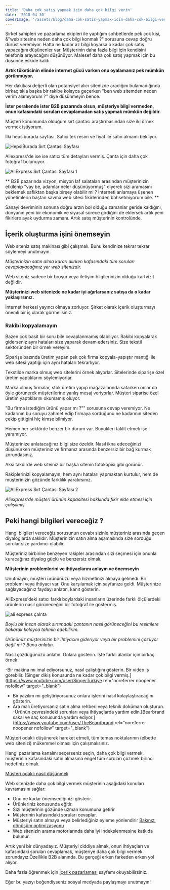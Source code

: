 ```yaml
---
title: 'Daha çok satış yapmak için daha çok bilgi verin'
date: '2018-04-30'
coverImage: '/assets/blog/daha-cok-satis-yapmak-icin-daha-cok-bilgi-verin.jpg'
---
```


Şirket sahipleri ve pazarlama ekipleri ile yaptığım sohbetlerde pek çok kişi, &"web sitesine neden daha çok bilgi konmalı ?" sorusuna cevap doğru dürüst veremiyor. Hatta ne kadar az bilgi koyarsa o kadar çok satış yapacağını düşünenler var. Müşterinin daha fazla bilgi için kendisini telefonla arayacağını düşünüyor. Malesef daha çok satış yapmak için bu düşünce eskide kaldı.

**Artık tüketicinin elinde internet gücü varken onu oyalamanız pek mümkün görünmüyor.**

Her dakikası değerli olan potansiyel alıcı sitenizde aradığını bulamadığında birkaç tıkla başka bir rakibe kolayca geçerken "ben web sitemden neden verim alamıyorum ?" diye düşünmeyin bence.

**İster perakende ister B2B pazarında olsun, müşteriye bilgi vermeden, onun kafasındaki soruları cevaplamadan satış yapmak mümkün değildir.**

Müşteri konumunda olduğum sırt çantası araştırmasından size iki örnek vermek istiyorum.

İlki hepsiburada sayfası. Satıcı tek resim ve fiyat ile satın almamı bekliyor.

![HepsiBurada Sırt Çantası Sayfası](/assets/blog/hb-canta.jpg)

Aliexpress'de ise ise satıcı tüm detayları vermiş. Çanta için daha çok fotoğraf bulunuyor.

![AliExpress Sırt Çantası Sayfası 1](/assets/blog/ae-canta-1.jpg)

**
B2B pazarında vizyon, misyon laf salataları arasından müşterinizin etkilenip
"vay be, adamlar neler düşünüyormuş" diyerek sizi aramasını beklemek
saflıktan başka birşey olabilir mi ? İnterneti anlamaya üşenen yönetimlerin
baştan savma web sitesi fikirlerinden bahsetmiyorum bile.
**

Sanayi devriminin sonuna doğru arzın bol olduğu zamanlar geride kaldığını,
dünyanın yeni bir ekonomik ve siyasal sürece girdiğini de eklersek artık yeni fikirlere ayak uydurma zamanı. Artık satış müşterinin kontrolünde.

## İçerik oluşturma işini önemseyin

Web siteniz satış makinası gibi çalışmalı.
Bunu kendinize tekrar tekrar söylemeyi unutmayın.

_Müşterinizin satın alma kararı alırken kafasındaki tüm soruları cevaplayacağınız yer web sitenizdir._

Web siteniz sadece bir broşür veya iletişim bilgilerinizin olduğu kartvizit değildir.

**Müşterinizi web sitenizde ne kadar iyi ağırlarsanız satışa da o kadar yaklaşırsınız.**

İnternet herkesi yayıncı olmaya zorluyor. Şirket olarak içerik oluşturmayı önemli bir iş olarak görmelisiniz.

### Rakibi kopyalamayın

Bazen çok basit bir soru bile cevaplanmamış olabiliyor. Rakibi kopyalarak giderseniz aynı hataları size yaparak devam edersiniz. Size tekstil sektöründen bir örnek vereyim.

Siparişe bazında üretim yapan pek çok firma kopyala-yapıştır mantığı ile web sitesi yaptığı için aynı hataları tekrarlıyor.

Tekstilde marka olmuş web sitelerini örnek alıyorlar. Sitelerinde siparişe özel üretim yaptıklarını söylemiyorlar.

Marka olmuş firmalar, stok üretim yapıp mağazalarında satarken onlar da öyle görünerek müşterilerine yanlış mesaj veriyorlar. Müşteri siparişe özel üretim yaptıklarını okumamış oluyor.

"Bu firma istediğim ürünü yapar mı ?"" sorusuna cevap veremiyor. Ne kadarının bu soruyu zahmet edip firmaya sorduğunu ne kadarının siteden çekip gittigini hiç kimse bilmiyor.

Hemen her sektörde benzer bir durum var. Büyükleri taklit etmek işe yaramıyor.

Müşterinize anlatacağınız bilgi size özeldir. Nasıl ikna edeceğinizi düşünürken müşteriniz ve firmanız arasında benzersiz bir bağ kurmak zorundasınız.

Aksi takdirde web siteiniz bir başka sitenin fotokopisi gibi görünür.

Rakiplerinizi kopyalamayın, hem aynı hataları yapmaktan kurtulur, hem de müşterinizin gözünde farklılık yaratırsınız.

![AliExpress Sırt Çantası Sayfası 2](/assets/blog/ae-canta-2.jpg)

_Aliexpress'de müşteri ürünün kapasitesi hakkında fikir elde etmesi için çalışılmış._

## Peki hangi bilgileri vereceğiz ?

Hangi bilgileri vereceğiz sorusunun cevabı sizinle müşteriniz arasında geçen diyaloglarda saklıdır. Müşterinizin satın alma aşamasında size sorduğu sorular size yardımcı olabilir.

Müşteriniz birbirine benzeyen rakipler arasından sizi seçmesi için onunla kuracağınız diyalog güçlü ve benzersiz olmalı.

**Müşterinin problemlerini ve ihtiyaçlarını anlayın ve önemseyin**

Unutmayın, müşteri ürününüzü veya hizmetinizi almaya gelmedi. Bir problemi veya
ihtiyacı var. Onu karşılamak için sayfanıza geldi. Müşterinize sağlayacağınız faydayı anlatın, kanıt gösterin.

AliExpress'deki satıcı farklı boylardaki insanların üzerinde farklı ölçülerdeki ürünlerin nasıl görüneceğini bir fotoğraf ile göstermiş.

![ali express çalnta](/assets/blog/ae-canta-3.jpg)

_Boylu bir insan olarak sırtımdaki çantanın nasıl görüneceğini bu resimlere bakarak kolayca tahmin edebilirim._

_Ürününüz müşterinizin bir ihtiyacını gideriyor veya bir problemini çözüyor değil mi ? Bunu anlatın._

Nasıl çözdüğünüzü anlatın. Onlara gösterin. İşte farklı alanlar için birkaç örnek:

-Bir makina mı imal ediyorsunuz, nasıl çalıştığını gösterin. Bir video iş
görebilir. [Singer dikiş konusunda ne kadar çok bilgi vermiş.](https://www.youtube.com/user/SingerTurkiye rel="noreferrer noopener nofollow" target="\_blank")

- Bir yazılım mı geliştiriyorsunuz onlara işlerini nasıl kolaylaştıracağını
  gösterin.
- Ara malı üretiyorsanız satın alma rehberi veya teknik doküman oluşturun.
  -Ürünün çevresindeki sorunları veya ihtiyaçlarda yardım edin.[Bearbrand sakal ve saç konusunda yardım ediyor.](https://www.youtube.com/user/TheBeardbrand rel="noreferrer noopener nofollow" target="\_blank")

Müşteri odaklı düşünerek hareket etmeli, tüm temas noktalarının (elbette web sitenizi) mükemmel olması için çalışmalısınız.

Hangi pazarlama kanalını seçerseniz seçin, daha çok bilgi vermek, müşterinin kafasındaki satın almasına engel tüm soruları çözmek birinci hedefiniz olmalı.

[Müşteri odaklı nasıl düşünmeli](https://pazarlama.info.tr/musteri-odakli-dusunun/)

Web sitenizde daha çok bilgi vermek müşterinin aşağıdaki konuları kavramasını sağlar:

- Onu ne kadar önemsediğinizi gösterir.
- Ürünleriniz konusunda eğitir.
- Sizi müşterinin gözünde uzman konumuna getirir
- Müşterinin kafasındaki soruları cevaplar.
- Müşteriyi satın almaya veya belirlediğiniz eyleme yönlendirir [Bakınız:
  dönüşüm optimizasyonu](https://pazarlama.info.tr/donusum-optimizasyonu/)
- Web sitenizin arama motorlarında daha iyi indekslenmesine katkıda bulunur.

Artık yeni bir dünyadayız. Müşteriyi ciddiye almak, onun ihtiyaçları ve kafasındaki soruları cevaplamak, müşteriye daha çok bilgi vermek zorundayız.Özellikle B2B alanında. Bu gerçeği erken farkeden erken yol alıyor.

Daha fazla öğrenmek için [İçerik pazarlaması](https://pazarlama.info.tr/icerik-pazarlamasi/) sayfamı okuyabilirsiniz.

Eğer bu yazıyı beğendiyseniz sosyal medyada paylaşmayı unutmayın!
